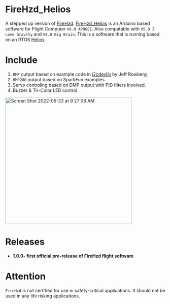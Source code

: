 # FireHzd_Helios
A stepped up version of [FireHzd](https://github.com/liurobinn/FireHzd). [FireHzd_Helios](https://github.com/liurobinn/FireHzd_Helios) is an Arduino based software for Flight Computer ```V6.0 APOGEE```. Also compatable with ```V5.0 I Love Gravity``` and ```V4.0 Big Brain```. This is a software that is running based on an RTOS [Helios](https://github.com/MannyPeterson/HeliOS)
# Include 
1. ```DMP``` output based on example code in [i2cdevlib](https://github.com/jrowberg/i2cdevlib/tree/master/Arduino/MPU6050) by Jeff Rowberg
2. ```BMP280``` output based on SparkFun examples.
3. Servo controling based on DMP output with PID filters involved.
4. Buzzer & Tri-Color LED control
<img width="399" alt="Screen Shot 2022-05-23 at 9 27 08 AM" src="https://user-images.githubusercontent.com/77249429/169842502-c7f8e23b-827c-4c74-8fa1-ee069d56a610.png">

# Releases

- **1.0.0- first official pre-release of FireHzd flight software**

# Attention
```FireHzd``` is not certified for use in safety-critical applications. It should not be used in any life risking applications.
